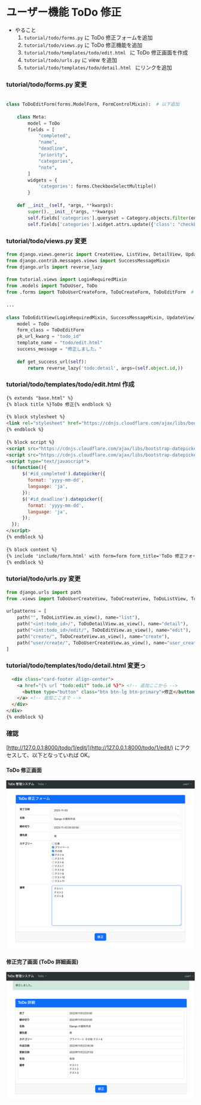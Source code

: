 #  ユーザー機能 ToDo 修正
* やること
  1. `tutorial/todo/forms.py` に ToDo 修正フォームを追加
  1. `tutorial/todo/views.py` に ToDo 修正機能を追加
  2. `tutorial/todo/templates/todo/edit.html ` に ToDo 修正画面を作成
  3. `tutorial/todo/urls.py` に view を追加
  2. `tutorial/todo/templates/todo/detail.html ` にリンクを追加

### tutorial/todo/forms.py 変更
```python

class ToDoEditForm(forms.ModelForm, FormControlMixin):  # 以下追加

    class Meta:
        model = ToDo
        fields = [
            "completed",
            "name",
            "deadline",
            "priority",
            "categories",
            "note",
        ]
        widgets = {
            'categories': forms.CheckboxSelectMultiple()
        }

    def __init__(self, *args, **kwargs):
        super().__init__(*args, **kwargs)
        self.fields['categories'].queryset = Category.objects.filter(enabled=True)
        self.fields['categories'].widget.attrs.update({'class': "checkbox"})
```

### tutorial/todo/views.py 変更
```python
from django.views.generic import CreateView, ListView, DetailView, UpdateView  # 変更
from django.contrib.messages.views import SuccessMessageMixin
from django.urls import reverse_lazy

from tutorial.views import LoginRequiredMixin
from .models import ToDoUser, ToDo
from .forms import ToDoUserCreateForm, ToDoCreateForm, ToDoEditForm  # 変更

...

class ToDoEditView(LoginRequiredMixin, SuccessMessageMixin, UpdateView):
    model = ToDo
    form_class = ToDoEditForm
    pk_url_kwarg = "todo_id"
    template_name = "todo/edit.html"
    success_message = "修正しました。"

    def get_success_url(self):
        return reverse_lazy('todo:detail', args=(self.object.id,))
```


### tutorial/todo/templates/todo/edit.html 作成
```html
{% extends "base.html" %}
{% block title %}ToDo 修正{% endblock %}

{% block stylesheet %}
<link rel="stylesheet" href="https://cdnjs.cloudflare.com/ajax/libs/bootstrap-datepicker/1.10.0/css/bootstrap-datepicker.min.css" integrity="sha512-34s5cpvaNG3BknEWSuOncX28vz97bRI59UnVtEEpFX536A7BtZSJHsDyFoCl8S7Dt2TPzcrCEoHBGeM4SUBDBw==" crossorigin="anonymous" referrerpolicy="no-referrer" />
{% endblock %}

{% block script %}
<script src="https://cdnjs.cloudflare.com/ajax/libs/bootstrap-datepicker/1.10.0/js/bootstrap-datepicker.min.js" integrity="sha512-LsnSViqQyaXpD4mBBdRYeP6sRwJiJveh2ZIbW41EBrNmKxgr/LFZIiWT6yr+nycvhvauz8c2nYMhrP80YhG7Cw==" crossorigin="anonymous" referrerpolicy="no-referrer"></script>
<script src="https://cdnjs.cloudflare.com/ajax/libs/bootstrap-datepicker/1.10.0/locales/bootstrap-datepicker.ja.min.js" integrity="sha512-zI0UB5DgB1Bvvrob7MyykjmbEI4e6Qkf5Aq+VJow4nwRZrL2hYKGqRf6zgH3oBQUpxPLcF2IH5PlKrW6O3y3Qw==" crossorigin="anonymous" referrerpolicy="no-referrer"></script>
<script type="text/javascript">
  $(function(){
      $('#id_completed').datepicker({
        format: 'yyyy-mm-dd',
        language: 'ja',
      });
      $('#id_deadline').datepicker({
        format: 'yyyy-mm-dd',
        language: 'ja',
      });
  });
</script>
{% endblock %}

{% block content %}
{% include 'include/form.html' with form=form form_title='ToDo 修正フォーム' submit_btn_label='修正' csrf_token=csrf_token only %}
{% endblock %}

```


### tutorial/todo/urls.py 変更
```python
from django.urls import path
from .views import ToDoUserCreateView, ToDoCreateView, ToDoListView, ToDoDetailView, ToDoEditView  # 変更

urlpatterns = [
    path("", ToDoListView.as_view(), name="list"),
    path("<int:todo_id>/", ToDoDetailView.as_view(), name="detail"),
    path("<int:todo_id>/edit/", ToDoEditView.as_view(), name="edit"),  # 追加
    path("create/", ToDoCreateView.as_view(), name="create"),
    path("user/create/", ToDoUserCreateView.as_view(), name="user_create"),
]
```

### tutorial/todo/templates/todo/detail.html 変更っ
```html
  <div class="card-footer align-center">
    <a href="{% url "todo:edit" todo.id %}"> <!-- 追加ここから -->
      <button type="button" class="btn btn-lg btn-primary">修正</button>
    </a> <!-- 追加ここまで -->
  </div>
</div>
{% endblock %}
```


### 確認
[http://127.0.0.1:8000/todo/1/edit/](http://127.0.0.1:8000/todo/1/edit/) にアクセスして、以下となっていれば OK。

#### ToDo 修正画面

![](../img/django_20.png)

#### 修正完了画面 (ToDo 詳細画面)

![](../img/django_21.png)

